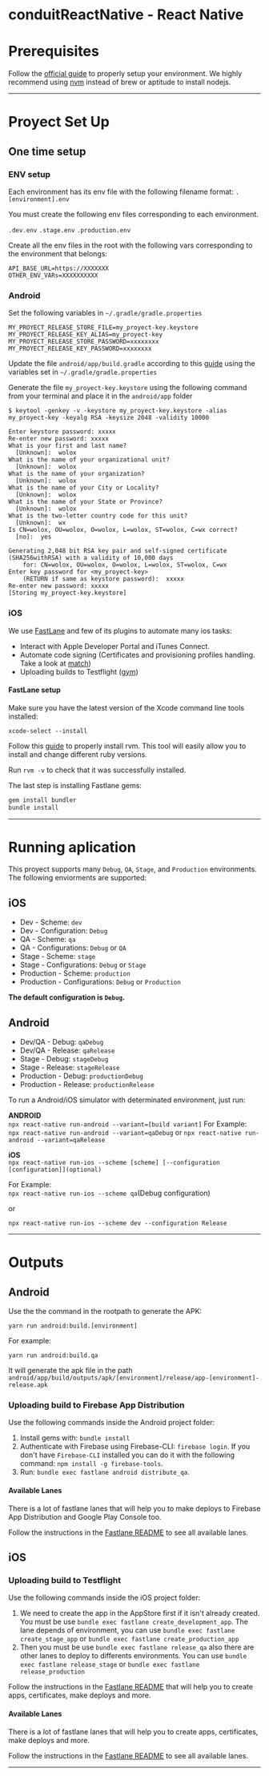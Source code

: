 # conduitReactNative - React Native

# Prerequisites

Follow the [official guide](https://facebook.github.io/react-native/docs/getting-started.html) to properly setup your environment.
We highly recommend using [nvm](https://github.com/creationix/nvm) instead of brew or aptitude to install nodejs.

---

# Proyect Set Up

## One time setup


### ENV setup

Each environment has its env file with the following filename format:
`.[environment].env`

You must create the following env files corresponding to each environment.

`.dev.env`
`.stage.env`
`.production.env`

Create all the env files in the root with the following vars corresponding to the environment that belongs:

```
API_BASE_URL=https://XXXXXXX
OTHER_ENV_VARs=XXXXXXXXXX
```

### Android

Set the following variables in `~/.gradle/gradle.properties`

```
MY_PROYECT_RELEASE_STORE_FILE=my_proyect-key.keystore
MY_PROYECT_RELEASE_KEY_ALIAS=my_proyect-key
MY_PROYECT_RELEASE_STORE_PASSWORD=xxxxxxxx
MY_PROYECT_RELEASE_KEY_PASSWORD=xxxxxxxx
```

Update the file `android/app/build.gradle` according to this [guide](https://facebook.github.io/react-native/docs/signed-apk-android.html#adding-signing-config-to-your-app-s-gradle-config) using the variables set in `~/.gradle/gradle.properties`

Generate the file `my_proyect-key.keystore` using the following command from your terminal and place it in the `android/app` folder

```
$ keytool -genkey -v -keystore my_proyect-key.keystore -alias my_proyect-key -keyalg RSA -keysize 2048 -validity 10000

Enter keystore password: xxxxx
Re-enter new password: xxxxx
What is your first and last name?
  [Unknown]:  wolox
What is the name of your organizational unit?
  [Unknown]:  wolox
What is the name of your organization?
  [Unknown]:  wolox
What is the name of your City or Locality?
  [Unknown]:  wolox
What is the name of your State or Province?
  [Unknown]:  wolox
What is the two-letter country code for this unit?
  [Unknown]:  wx
Is CN=wolox, OU=wolox, O=wolox, L=wolox, ST=wolox, C=wx correct?
  [no]:  yes

Generating 2,048 bit RSA key pair and self-signed certificate (SHA256withRSA) with a validity of 10,000 days
	for: CN=wolox, OU=wolox, O=wolox, L=wolox, ST=wolox, C=wx
Enter key password for <my_proyect-key>
	(RETURN if same as keystore password):  xxxxx
Re-enter new password: xxxxx
[Storing my_proyect-key.keystore]
```

### iOS

We use [FastLane](https://github.com/Wolox/fastlane-mobile) and few of its plugins to automate many ios tasks:

- Interact with Apple Developer Portal and iTunes Connect.
- Automate code signing (Certificates and provisioning profiles handling. Take a look at [match](https://github.com/fastlane/fastlane/tree/master/match))
- Uploading builds to Testflight ([gym](https://github.com/fastlane/fastlane/tree/master/pilot))

#### FastLane setup

Make sure you have the latest version of the Xcode command line tools installed:

```
xcode-select --install
```

Follow this [guide](https://github.com/rvm/rvm) to properly install rvm. This tool will easily allow you to install and change different ruby versions.

Run `rvm -v` to check that it was successfully installed.

The last step is installing Fastlane gems:

```bash
gem install bundler
bundle install
```

---

# Running aplication

This proyect supports many `Debug`, `QA`, `Stage`, and `Production` environments.  
The following enviorments are supported:

## iOS

- Dev - Scheme: `dev`
- Dev - Configuration: `Debug`
- QA - Scheme: `qa`
- QA - Configurations: `Debug` or `QA`
- Stage - Scheme: `stage`
- Stage - Configurations: `Debug` or `Stage`
- Production - Scheme: `production`
- Production - Configurations: `Debug` or `Production`

**The default configuration is `Debug`.**

## Android

- Dev/QA - Debug: `qaDebug`
- Dev/QA - Release: `qaRelease`
- Stage - Debug: `stageDebug`
- Stage - Release: `stageRelease`
- Production - Debug: `productionDebug`
- Production - Release: `productionRelease`

To run a Android/iOS simulator with determinated environment, just run:

**ANDROID**  
`npx react-native run-android --variant=[build variant]`
For Example:  
`npx react-native run-android --variant=qaDebug`
or
`npx react-native run-android --variant=qaRelease`

**iOS**  
`npx react-native run-ios --scheme [scheme] [--configuration [configuration]](optional)`

For Example:  
`npx react-native run-ios --scheme qa`(Debug configuration)

or

`npx react-native run-ios --scheme dev --configuration Release`

---

# Outputs

## Android

Use the the command in the rootpath to generate the APK:

```
yarn run android:build.[environment]
```

For example:

```
yarn run android:build.qa
```

It will generate the apk file in the path `android/app/build/outputs/apk/[environment]/release/app-[environment]-release.apk`

### Uploading build to Firebase App Distribution

Use the following commands inside the Android project folder:

1. Install gems with: `bundle install`
2. Authenticate with Firebase using Firebase-CLI: `firebase login`. If you don't have `Firebase-CLI` installed you can do it with the following command: `npm install -g firebase-tools`.
3. Run: `bundle exec fastlane android distribute_qa`.

#### Available Lanes

There is a lot of fastlane lanes that will help you to make deploys to Firebase App Distribution and Google Play Console too.

Follow the instructions in the [Fastlane README](android/fastlane/README.md) to see all available lanes.

## iOS

### Uploading build to Testflight
Use the following commands inside the iOS project folder:

1. We need to create the app in the AppStore first if it isn't already created. You must be use `bundle exec fastlane create_development_app`. The lane depends of environment, you can use `bundle exec fastlane create_stage_app` or `bundle exec fastlane create_production_app`
2. Then you must be use `bundle exec fastlane release_qa` also there are other lanes to deploy to differents environments. You can use `bundle exec fastlane release_stage` or
   `bundle exec fastlane release_production`

Follow the instructions in the [Fastlane README](ios/fastlane/README.md) that will help you to create apps, certificates, make deploys and more.

#### Available Lanes

There is a lot of fastlane lanes that will help you to create apps, certificates, make deploys and more.

Follow the instructions in the [Fastlane README](ios/fastlane/README.md) to see all available lanes.

---
